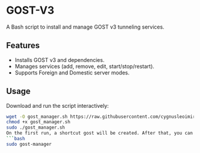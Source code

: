 # GOST-V3

A Bash script to install and manage GOST v3 tunneling services.

## Features
- Installs GOST v3 and dependencies.
- Manages services (add, remove, edit, start/stop/restart).
- Supports Foreign and Domestic server modes.

## Usage
Download and run the script interactively:
```bash
wget -O gost_manager.sh https://raw.githubusercontent.com/cygnusleoimirgalileo/GOST-V3/main/gost_manager.sh
chmod +x gost_manager.sh
sudo ./gost_manager.sh
On the first run, a shortcut gost will be created. After that, you can run the script with:
```bash
sudo gost-manager
